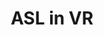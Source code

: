 ---
title: "ASL in VR"
detail: "Investigates the feasability of communicating in ASL using virtual reality headsets."
color: yellow
---